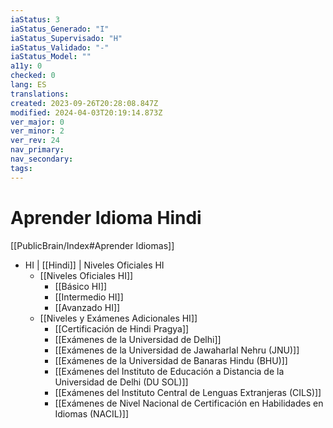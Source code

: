 ```yaml
---
iaStatus: 3
iaStatus_Generado: "I"
iaStatus_Supervisado: "H"
iaStatus_Validado: "-"
iaStatus_Model: ""
a11y: 0
checked: 0
lang: ES
translations: 
created: 2023-09-26T20:28:08.847Z
modified: 2024-04-03T20:19:14.873Z
ver_major: 0
ver_minor: 2
ver_rev: 24
nav_primary: 
nav_secondary: 
tags:
---
```

# Aprender Idioma Hindi

[[PublicBrain/Index#Aprender Idiomas]]

* HI | [[Hindi]] | Niveles Oficiales HI
	* [[Niveles Oficiales HI]]
		* [[Básico HI]]
		* [[Intermedio HI]]
		* [[Avanzado HI]]
	* [[Niveles y Exámenes Adicionales HI]]
		* [[Certificación de Hindi Pragya]]
		* [[Exámenes de la Universidad de Delhi]]
		* [[Exámenes de la Universidad de Jawaharlal Nehru (JNU)]]
		* [[Exámenes de la Universidad de Banaras Hindu (BHU)]]
		* [[Exámenes del Instituto de Educación a Distancia de la Universidad de Delhi (DU SOL)]]
		* [[Exámenes del Instituto Central de Lenguas Extranjeras (CILS)]]
		* [[Exámenes de Nivel Nacional de Certificación en Habilidades en Idiomas (NACIL)]]
